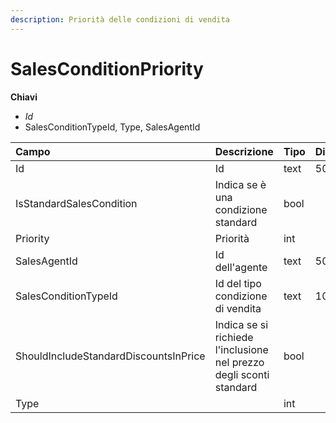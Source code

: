 ```yaml
---
description: Priorità delle condizioni di vendita
---
```

# SalesConditionPriority

**Chiavi**

- *Id*
- SalesConditionTypeId, Type, SalesAgentId

| Campo | Descrizione | Tipo | Dimensione | 
| :--- | :--- | :--- | :--- |
| Id | Id | text | 50 |
| IsStandardSalesCondition | Indica se è una condizione standard | bool |  |
| Priority | Priorità | int |  |
| SalesAgentId | Id dell'agente | text | 50 |
| SalesConditionTypeId | Id del tipo condizione di vendita | text | 1000 |
| ShouldIncludeStandardDiscountsInPrice | Indica se si richiede l'inclusione nel prezzo degli sconti standard | bool |  |
| Type |  | int |  |


